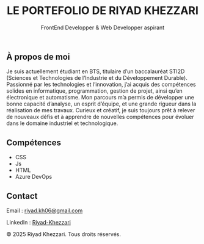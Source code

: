 <!DOCTYPE html>
<html lang="fr">
<head>
  <meta charset="UTF-8" />
  <meta name="viewport" content="width=device-width, initial-scale=1.0" />
  <title>Mon Portefolio</title>
  <link rel="stylesheet" href="style.css" />
</head>
<body>
  <header>
    <h1>LE PORTEFOLIO DE RIYAD KHEZZARI</h1>
    <p>FrontEnd Developper & Web Developper aspirant</p>
  </header>

  <section id="about">
    <h2>À propos de moi</h2>
    <p>
      Je suis actuellement étudiant en BTS, titulaire d’un baccalauréat STI2D (Sciences et Technologies de l’Industrie et du Développement Durable). Passionné par les technologies et l’innovation, j’ai acquis des compétences solides en informatique, programmation, gestion de projet, ainsi qu’en électronique et automatisme. Mon parcours m’a permis de développer une bonne capacité d’analyse, un esprit d’équipe, et une grande rigueur dans la réalisation de mes travaux. Curieux et créatif, je suis toujours prêt à relever de nouveaux défis et à apprendre de nouvelles compétences pour évoluer dans le domaine industriel et technologique.
    </p>
  </section>

  <section id="skills">
    <h2>Compétences</h2>
    <ul>
      <li>CSS</li>
      <li>Js</li>
      <li>HTML</li>
      <li>Azure DevOps</li>
    </ul>
  </section>

  <section id="contact">
    <h2>Contact</h2>
    <p>Email : <a href="mailto:riyad.kh06@gmail.com">riyad.kh06@gmail.com</a></p>
    <p>LinkedIn : <a href="https://linkedin.com/in/riyad-khezzari-126294382" target="_blank">Riyad-Khezzari</a></p>
  </section>

  <footer>
    <p>&copy; 2025 Riyad Khezzari. Tous droits réservés.</p>
  </footer>
</body>
</html>
